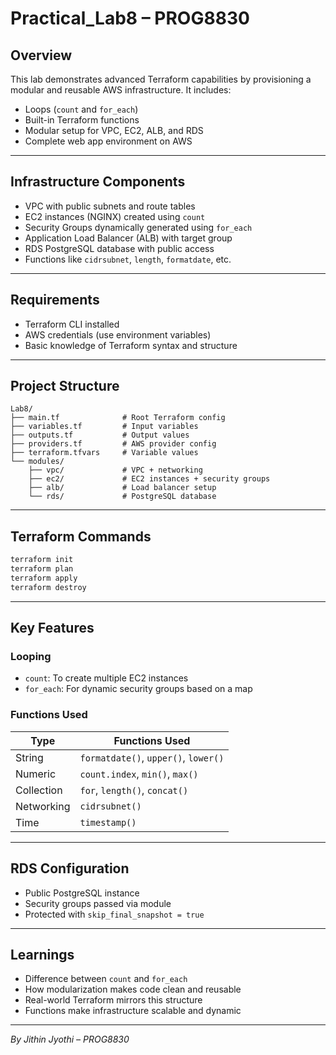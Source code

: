 # Practical_Lab8 – PROG8830

## Overview

This lab demonstrates advanced Terraform capabilities by provisioning a modular and reusable AWS infrastructure. It includes:

- Loops (`count` and `for_each`)
- Built-in Terraform functions
- Modular setup for VPC, EC2, ALB, and RDS
- Complete web app environment on AWS

---

## Infrastructure Components

- VPC with public subnets and route tables  
- EC2 instances (NGINX) created using `count`  
- Security Groups dynamically generated using `for_each`  
- Application Load Balancer (ALB) with target group  
- RDS PostgreSQL database with public access  
- Functions like `cidrsubnet`, `length`, `formatdate`, etc.

---

## Requirements

- Terraform CLI installed
- AWS credentials (use environment variables)
- Basic knowledge of Terraform syntax and structure

---

## Project Structure

```
Lab8/
├── main.tf              # Root Terraform config
├── variables.tf         # Input variables
├── outputs.tf           # Output values
├── providers.tf         # AWS provider config
├── terraform.tfvars     # Variable values
└── modules/
    ├── vpc/             # VPC + networking
    ├── ec2/             # EC2 instances + security groups
    ├── alb/             # Load balancer setup
    └── rds/             # PostgreSQL database
```

---

## Terraform Commands

```bash
terraform init     
terraform plan     
terraform apply    
terraform destroy   
```

---

## Key Features

### Looping

- `count`: To create multiple EC2 instances  
- `for_each`: For dynamic security groups based on a map

### Functions Used

| Type        | Functions Used                        |
|-------------|----------------------------------------|
| String      | `formatdate()`, `upper()`, `lower()`   |
| Numeric     | `count.index`, `min()`, `max()`        |
| Collection  | `for`, `length()`, `concat()`          |
| Networking  | `cidrsubnet()`                         |
| Time        | `timestamp()`                          |

---

## RDS Configuration

- Public PostgreSQL instance
- Security groups passed via module
- Protected with `skip_final_snapshot = true`

---

## Learnings

- Difference between `count` and `for_each`
- How modularization makes code clean and reusable
- Real-world Terraform mirrors this structure
- Functions make infrastructure scalable and dynamic

---

*By Jithin Jyothi – PROG8830*